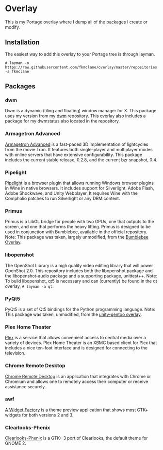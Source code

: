 Overlay
=======
This is my Portage overlay where I dump all of the packages I create or modify.

Installation
------------
The easiest way to add this overlay to your Portage tree is through layman.

```
# layman -o https://raw.githubusercontent.com/fkmclane/overlay/master/repositories.xml -a fkmclane
```

Packages
--------
### dwm ###
Dwm is a dynamic (tiling and floating) window manager for X. This package uses my version from my [dwm](https://github.com/fkmclane/dwm) repository. This overlay also includes a package for my dwmstatus also located in the repository.

### Armagetron Advanced ###
[Armagetron Advanced](http://armagetronad.org) is a fast-paced 3D implementation of lightcycles from the movie Tron. It features both single-player and multiplayer modes with online servers that have extensive configurability. This package includes the current stable release, 0.2.8, and the current bzr snapshot, 0.4.

### Pipelight ###
[Pipelight](https://launchpad.net/pipelight) is a browser plugin that allows running Windows browser plugins in Wine in native browsers. It includes support for Silverlight, Adobe Flash, Adobe Shockwave, and Unity Webplayer. It requires Wine with the Compholio patches to run Silverlight or any DRM content.

### Primus ###
Primus is a LibGL bridge for people with two GPUs, one that outputs to the screen, and one that performs the heavy lifting. Primus is designed to be used in conjunction with Bumblebee, available in the official repository. Note: This package was taken, largely unmodified, from the [Bumblebee Overlay](https://github.com/Bumblebee-Project/bumblebee-gentoo).

### libopenshot ###
The OpenShot Library is a high quality video editing library that will power OpenShot 2.0. This repository includes both the libopenshot package and the libopenshot-audio package and a supporting package, unittest++. Note: To build libopenshot, qt5 is necessary and can (currently) be found in the qt overlay, `# layman -a qt`.

### PyQt5 ###
PyQt5 is a set of Qt5 bindings for the Python programming language. Note: This package was taken, unmodified, from the [unity-gentoo overlay](https://github.com/shiznix/unity-gentoo/).

### Plex Home Theater ###
[Plex](http://plex.tv) is a service that allows convenient access to central media over a variety of devices. Plex Home Theater is an XBMC based client for Plex that includes a nice ten-foot interface and is designed for connecting to the television.

### Chrome Remote Desktop ###
[Chrome Remote Desktop](http://chrome.google.com/remotedesktop) is an application that integrates with Chrome or Chromium and allows one to remotely access their computer or receive assistance securely.

### awf ###
[A Widget Factory](https://github.com/valr/awf) is a theme preview application that shows most GTK+ widgets for both versions 2 and 3.

### Clearlooks-Phenix ###
[Clearlooks-Phenix](https://github.com/jpfleury/Clearlooks-Phenix) is a GTK+ 3 port of Clearlooks, the default theme for GNOME 2.
